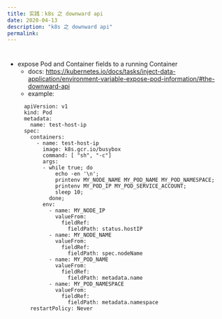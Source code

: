 ```yaml
---
title: 实践：k8s 之 downward api
date: 2020-04-13
description: "k8s 之 downward api"
permalink:
---
```


#

- expose Pod and Container fields to a running Container
  + docs: https://kubernetes.io/docs/tasks/inject-data-application/environment-variable-expose-pod-information/#the-downward-api
  + example:
  ```
    apiVersion: v1
    kind: Pod
    metadata:
      name: test-host-ip
    spec:
      containers:
        - name: test-host-ip
          image: k8s.gcr.io/busybox
          command: [ "sh", "-c"]
          args:
          - while true; do
              echo -en '\n';
              printenv MY_NODE_NAME MY_POD_NAME MY_POD_NAMESPACE;
              printenv MY_POD_IP MY_POD_SERVICE_ACCOUNT;
              sleep 10;
            done;
          env:
            - name: MY_NODE_IP
              valueFrom:
                fieldRef:
                  fieldPath: status.hostIP
            - name: MY_NODE_NAME
              valueFrom:
                fieldRef:
                  fieldPath: spec.nodeName
            - name: MY_POD_NAME
              valueFrom:
                fieldRef:
                  fieldPath: metadata.name
            - name: MY_POD_NAMESPACE
              valueFrom:
                fieldRef:
                  fieldPath: metadata.namespace
      restartPolicy: Never
    ```